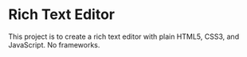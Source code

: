 # Rich Text Editor

This project is to create a rich text editor with plain HTML5, CSS3, and JavaScript. No frameworks.
